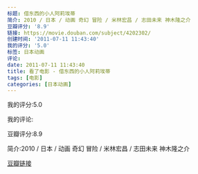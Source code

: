 ```yaml
---
标题: 借东西的小人阿莉埃蒂
简介: 2010 / 日本 / 动画 奇幻 冒险 / 米林宏昌 / 志田未来 神木隆之介
豆瓣评分: '8.9'
链接: https://movie.douban.com/subject/4202302/
创建时间: '2011-07-11 11:43:40'
我的评分: '5.0'
标签: 日本动画
评论:
date: 2011-07-11 11:43:40
title: 看了电影 - 借东西的小人阿莉埃蒂
tags: [电影]
categories: [日本动画]
---
```


我的评分:5.0

我的评论:

豆瓣评分:8.9

简介:2010 / 日本 / 动画 奇幻 冒险 / 米林宏昌 / 志田未来 神木隆之介

[豆瓣链接](https://movie.douban.com/subject/4202302/)

